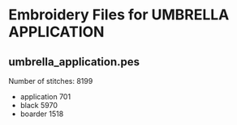 Embroidery Files for UMBRELLA APPLICATION
=========================================

umbrella_application.pes
------------------------
Number of stitches: 8199
 * application 701
 * black 5970
 * boarder 1518
